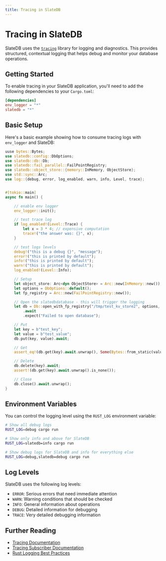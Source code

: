 ```yaml
---
title: Tracing in SlateDB
---
```


# Tracing in SlateDB

SlateDB uses the [`tracing`](https://github.com/tokio-rs/tracing) library for logging and diagnostics. This provides structured, contextual logging that helps debug and monitor your database operations.

## Getting Started

To enable tracing in your SlateDB application, you'll need to add the following dependencies to your `Cargo.toml`:

```toml
[dependencies]
env_logger = "*"
slatedb = "*"
```

## Basic Setup

Here's a basic example showing how to consume tracing logs with `env_logger` and SlateDB:

```rust
uuse bytes::Bytes;
use slatedb::config::DbOptions;
use slatedb::db::Db;
use slatedb::fail_parallel::FailPointRegistry;
use slatedb::object_store::{memory::InMemory, ObjectStore};
use std::sync::Arc;
use log::{debug, error, log_enabled, warn, info, Level, trace};


#[tokio::main]
async fn main() {

    // enable env logger
    env_logger::init();

    // test trace log
    if log_enabled!(Level::Trace) {
        let x = 3 * 4; // expensive computation
        trace!("the answer was: {}", x);
    }

    // test logs levels
    debug!("this is a debug {}", "message");
    error!("this is printed by default");
    info!("this is printed by default");
    warn!("this is printed by default");
    log_enabled!(Level::Info);

    // Setup
    let object_store: Arc<dyn ObjectStore> = Arc::new(InMemory::new());
    let options = DbOptions::default();
    let fp_registry = Arc::new(FailPointRegistry::new());

    // Open the slatedbdatabase - this will trigger the logging
    let db = Db::open_with_fp_registry("/tmp/test_kv_store2", options, object_store, fp_registry)
        .await
        .expect("Failed to open database");

    // Put
    let key = b"test_key";
    let value = b"test_value";
    db.put(key, value).await;

    // Get
    assert_eq!(db.get(key).await.unwrap(), Some(Bytes::from_static(value)));

    // Delete
    db.delete(key).await;
    assert!(db.get(key).await.unwrap().is_none());

    // Close
    db.close().await.unwrap();
}
```

## Environment Variables

You can control the logging level using the `RUST_LOG` environment variable:

```bash
# Show all debug logs
RUST_LOG=debug cargo run

# Show only info and above for SlateDB
RUST_LOG=slatedb=info cargo run

# Show debug logs for SlateDB and info for everything else
RUST_LOG=debug,slatedb=debug cargo run
```

## Log Levels

SlateDB uses the following log levels:

- `ERROR`: Serious errors that need immediate attention
- `WARN`: Warning conditions that should be checked
- `INFO`: General information about operations
- `DEBUG`: Detailed information for debugging
- `TRACE`: Very detailed debugging information

## Further Reading

- [Tracing Documentation](https://docs.rs/tracing)
- [Tracing Subscriber Documentation](https://docs.rs/tracing-subscriber)
- [Rust Logging Best Practices](https://rust-lang.github.io/rust-cli/maintenance/logging.html)